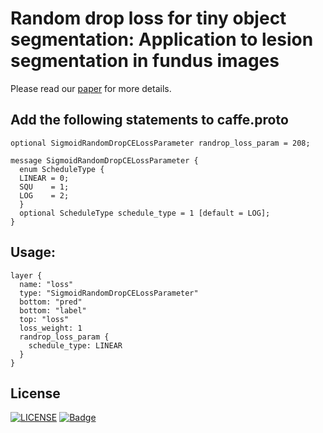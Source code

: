 # Random drop loss for tiny object segmentation: Application to lesion segmentation in fundus images
Please read our [paper]() for more details.


## Add the following statements to caffe.proto
```
optional SigmoidRandomDropCELossParameter randrop_loss_param = 208;

message SigmoidRandomDropCELossParameter {
  enum ScheduleType {
  LINEAR = 0;
  SQU    = 1;
  LOG    = 2;
  }
  optional ScheduleType schedule_type = 1 [default = LOG];
}
```

## Usage:
```
layer {
  name: "loss"
  type: "SigmoidRandomDropCELossParameter"
  bottom: "pred"
  bottom: "label"
  top: "loss"
  loss_weight: 1
  randrop_loss_param {
    schedule_type: LINEAR
  }
}
```
## License
[![LICENSE](https://img.shields.io/badge/license-Anti%20996-blue.svg)](https://github.com/996icu/996.ICU/blob/master/LICENSE)
[![Badge](https://img.shields.io/badge/link-996.icu-red.svg)](https://996.icu/#/zh_CN)
